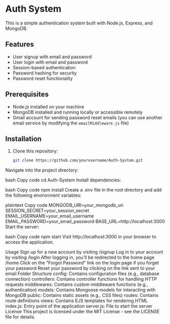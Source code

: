 
# Auth System

This is a simple authentication system built with Node.js, Express, and MongoDB.

## Features

- User signup with email and password
- User login with email and password
- Session-based authentication
- Password hashing for security
- Password reset functionality

## Prerequisites

- Node.js installed on your machine
- MongoDB installed and running locally or accessible remotely
- Gmail account for sending password reset emails (you can use another email service by modifying the `emailMiddleware.js` file)

## Installation

1. Clone this repository:

   ```bash
   git clone https://github.com/yourusername/Auth-System.git
Navigate into the project directory:

bash
Copy code
cd Auth-System
Install dependencies:

bash
Copy code
npm install
Create a .env file in the root directory and add the following environment variables:

plaintext
Copy code
MONGODB_URI=your_mongodb_uri
SESSION_SECRET=your_session_secret
EMAIL_USERNAME=your_email_username
EMAIL_PASSWORD=your_email_password
BASE_URL=http://localhost:3000
Start the server:

bash
Copy code
npm start
Visit http://localhost:3000 in your browser to access the application.

Usage
Sign up for a new account by visiting /signup
Log in to your account by visiting /login
After logging in, you'll be redirected to the home page /home
Click on the "Forgot Password" link on the login page if you forget your password
Reset your password by clicking on the link sent to your email
Folder Structure
config: Contains configuration files (e.g., database connection)
controllers: Contains controller functions for handling HTTP requests
middlewares: Contains custom middleware functions (e.g., authentication)
models: Contains Mongoose models for interacting with MongoDB
public: Contains static assets (e.g., CSS files)
routes: Contains route definitions
views: Contains EJS templates for rendering HTML
index.js: Entry point of the application
server.js: File to start the server
License
This project is licensed under the MIT License - see the LICENSE file for details.
